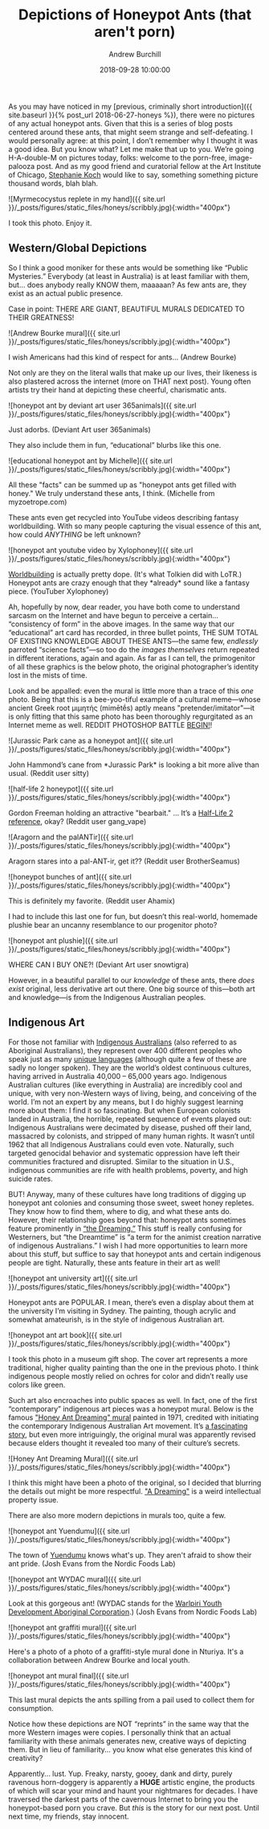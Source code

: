 ﻿---
layout:  post
title: "Depictions of Honeypot Ants (that aren't porn)"
comments:  true
published:  true
author: "Andrew Burchill"
date: 2018-09-28 10:00:00
permalink: /honeyimages/
categories: [ants, 'honeypot ants', honeypots, Australia, art, murals, indigenous]
output:
  html_document:
    mathjax:  default
    fig_caption:  true
---

As you may have noticed in my [previous, criminally short introduction]({{ site.baseurl }}{% post_url 2018-06-27-honeys %}), there were no pictures of any actual honeypot ants. Given that this is a series of blog posts centered around these ants, that might seem strange and self-defeating. I would personally agree: at this point, I don’t remember why I thought it was a good idea.
But you know what? Let me make that up to you.  We’re going H-A-double-M on pictures today, folks: welcome to the porn-free, image-palooza post. <!--more--> And as my good friend and curatorial fellow at the Art Institute of Chicago, [Stephanie Koch](https://www.linkedin.com/in/stephanie-koch-2b90a54a/) would like to say, something something picture thousand words, blah blah. 

![Myrmecocystus replete in my hand]({{ site.url }}/_posts/figures/static_files/honeys/scribbly.jpg){:width="400px"}
<p class = "figcaption">I took this photo. Enjoy it.</p>

## Western/Global Depictions

So I think a good moniker for these ants would be something like “Public Mysteries.” Everybody (at least in Australia) is at least familiar with them, but… does anybody really KNOW them, maaaaan? As few ants are, they exist as an actual public presence.

Case in point: THERE ARE GIANT, BEAUTIFUL MURALS DEDICATED TO THEIR GREATNESS!

![Andrew Bourke mural]({{ site.url }}/_posts/figures/static_files/honeys/scribbly.jpg){:width="400px"}
<p class = "figcaption">I wish Americans had this kind of respect for ants... (Andrew Bourke)</p>

Not only are they on the literal walls that make up our lives, their likeness is also plastered across the internet (more on THAT next post). Young often artists try their hand at depicting these cheerful, charismatic ants.
 
![honeypot ant by deviant art user 365animals]({{ site.url }}/_posts/figures/static_files/honeys/scribbly.jpg){:width="400px"}
<p class = "figcaption">Just adorbs. (Deviant Art user 365animals)</p>

They also include them in fun, “educational” blurbs like this one.
 
![educational honeypot ant by Michelle]({{ site.url }}/_posts/figures/static_files/honeys/scribbly.jpg){:width="400px"}
<p class = "figcaption"> All these "facts" can be summed up as "honeypot ants get filled with honey." We truly understand these ants, I think. (Michelle from myzoetrope.com)</p>

These ants even get recycled into YouTube videos describing fantasy worldbuilding. With so many people capturing the visual essence of this ant, how could *ANYTHING* be left unknown?

![honeypot ant youtube video by Xylophoney]({{ site.url }}/_posts/figures/static_files/honeys/scribbly.jpg){:width="400px"}
<p class = "figcaption"> <a href="https://en.wikipedia.org/wiki/Worldbuilding">Worldbuilding</a> is actually pretty dope. (It's what Tolkien did with LoTR.) Honeypot ants are crazy enough that they *already* sound like a fantasy piece. (YouTuber Xylophoney)</p>

Ah, hopefully by now, dear reader, you have both come to understand sarcasm on the Internet and have begun to perceive a certain… “consistency of form” in the above images. In the same way that our “educational” art card has recorded, in three bullet points, THE SUM TOTAL OF EXISTING KNOWLEDGE ABOUT THESE ANTS—the same few, *endlessly* parroted “science facts”—so too do the *images themselves* return repeated in different iterations, again and again. 
As far as I can tell, the primogenitor of all these graphics is the below photo, the original photographer’s identity lost in the mists of time.
 
Look and be appalled: even the mural is little more than a trace of this *one* photo. Being that this is a bee-yoo-tiful example of a cultural meme—whose ancient Greek root μιμητής (mimētḗs) aptly means "pretender/imitator"—it is only fitting that this same photo has been thoroughly regurgitated as an Internet meme as well. REDDIT PHOTOSHOP BATTLE [BEGIN!](https://www.reddit.com/r/photoshopbattles/comments/1q6ddo/honey_pot_ant_xpost_from_rpics/)!

![Jurassic Park cane as a honeypot ant]({{ site.url }}/_posts/figures/static_files/honeys/scribbly.jpg){:width="400px"}
<p class = "figcaption">John Hammond’s cane from *Jurassic Park* is looking a bit more alive than usual. (Reddit user sitty)</p>
 
![half-life 2 honeypot]({{ site.url }}/_posts/figures/static_files/honeys/scribbly.jpg){:width="400px"}
<p class = "figcaption">  Gordon Freeman holding an attractive "bearbait." … It’s a <a href="http://half-life.wikia.com/wiki/Pheropods">Half-Life 2 reference</a>, okay? (Reddit user gang_vape)</p>

![Aragorn and the palANTir]({{ site.url }}/_posts/figures/static_files/honeys/scribbly.jpg){:width="400px"}
<p class = "figcaption">  Aragorn stares into a pal-ANT-ir, get it?? (Reddit user BrotherSeamus)</p>
 
![honeypot bunches of ant]({{ site.url }}/_posts/figures/static_files/honeys/scribbly.jpg){:width="400px"}
<p class = "figcaption">  This is definitely my favorite. (Reddit user Ahamix)</p>

I had to include this last one for fun, but doesn’t this real-world, homemade plushie bear an uncanny resemblance to our progenitor photo?
 
![honeypot ant plushie]({{ site.url }}/_posts/figures/static_files/honeys/scribbly.jpg){:width="400px"}
<p class = "figcaption">  WHERE CAN I BUY ONE?!  (Deviant Art user snowtigra)</p>

However, in a beautiful parallel to our *knowledge* of these ants, there *does exist* original, less derivative art out there. One big source of this—both art and knowledge—is from the Indigenous Australian peoples. 

## Indigenous Art

For those not familiar with [Indigenous Australians](https://en.wikipedia.org/wiki/Aboriginal_Australians) (also referred to as Aboriginal Australians), they represent over 400 different peoples who speak just as many [unique languages](https://en.wikipedia.org/wiki/Australian_Aboriginal_languages) (although quite a few of these are sadly no longer spoken). They are the world’s oldest continuous cultures, having arrived in Australia 40,000 – 65,000 years ago. Indigenous Australian cultures (like everything in Australia) are incredibly cool and unique, with very non-Western ways of living, being, and conceiving of the world. I’m not an expert by any means, but I do highly suggest learning more about them: I find it so fascinating.  But when European colonists landed in Australia, the horrible, repeated sequence of events played out: Indigenous Australians were decimated by disease, pushed off their land, massacred by colonists, and stripped of many human rights. It wasn’t until 1962 that all Indigenous Australians could even vote. Naturally, such targeted genocidal behavior and systematic oppression have left their communities fractured and disrupted. Similar to the situation in U.S., indigenous communities are rife with health problems, poverty, and high suicide rates. 

BUT! Anyway, many of these cultures have long traditions of digging up honeypot ant colonies and consuming those sweet, sweet honey repletes. They know how to find them, where to dig, and what these ants do. However, their relationship goes beyond that: honeypot ants sometimes feature prominently in [“the Dreaming.”](https://en.wikipedia.org/wiki/Dreamtime) This stuff is really confusing for Westerners, but “the Dreamtime” is “a term for the animist creation narrative of indigenous Australians.” I wish I had more opportunities to learn more about this stuff, but suffice to say that honeypot ants and certain indigenous people are tight. Naturally, these ants feature in their art as well!

![honeypot ant university art]({{ site.url }}/_posts/figures/static_files/honeys/scribbly.jpg){:width="400px"}
<p class = "figcaption">  Honeypot ants are POPULAR. I mean, there’s even a display about them at the university I’m visiting in Sydney. The painting, though acrylic and somewhat amateurish, is in the style of indigenous Australian art.</p>

![honeypot ant art book]({{ site.url }}/_posts/figures/static_files/honeys/scribbly.jpg){:width="400px"}
<p class = "figcaption">  I took this photo in a museum gift shop. The cover art represents a more traditional, higher quality painting than the one in the previous photo. I think indigenous people mostly relied on ochres for color and didn’t really use colors like green.</p>

Such art also encroaches into public spaces as well. In fact, one of the first “contemporary” indigenous art pieces was a honeypot mural. Below is the famous ["Honey Ant Dreaming" mural](https://en.wikipedia.org/wiki/Honey_ant_dreaming) painted in 1971, credited with initiating the contemporary Indigenous Australian Art movement. It’s [a fascinating story](https://en.wikipedia.org/wiki/Papunya_Tula#Background), but even more intriguingly, the original mural was apparently revised because elders thought it revealed too many of their culture’s secrets. 
 
![Honey Ant Dreaming Mural]({{ site.url }}/_posts/figures/static_files/honeys/scribbly.jpg){:width="400px"}
<p class = "figcaption"> I think this might have been a photo of the original, so I decided that blurring the details out might be more respectful. <a href="https://en.wikipedia.org/wiki/Dreaming_(Australian_Aboriginal_art)">"A Dreaming"</a> is a weird intellectual property issue.</p>

There are also more modern depictions in murals too, quite a few.
 
![honeypot ant Yuendumu]({{ site.url }}/_posts/figures/static_files/honeys/scribbly.jpg){:width="400px"}
<p class = "figcaption">  The town of <a href="https://en.wikipedia.org/wiki/Yuendumu">Yuendumu</a> knows what's up. They aren't afraid to show their ant pride. (Josh Evans from the Nordic Foods Lab)</p>
 
![honeypot ant WYDAC mural]({{ site.url }}/_posts/figures/static_files/honeys/scribbly.jpg){:width="400px"}
<p class = "figcaption">  Look at this gorgeous ant! (WYDAC stands for the <a href="http://wydac.org.au/home/">Warlpiri Youth Development Aboriginal Corporation</a>.) (Josh Evans from Nordic Foods Lab)</p>

![honeypot ant graffiti mural]({{ site.url }}/_posts/figures/static_files/honeys/scribbly.jpg){:width="400px"}
<p class = "figcaption">  Here's a photo of a photo of a graffiti-style mural done in Nturiya. It's a collaboration between Andrew Bourke and local youth.</p>

![honeypot ant mural final]({{ site.url }}/_posts/figures/static_files/honeys/scribbly.jpg){:width="400px"}
<p class = "figcaption">  This last mural depicts the ants spilling from a pail used to collect them for consumption.</p>

Notice how these depictions are NOT “reprints” in the same way that the more Western images were copies. I personally think that an actual familiarity with these animals generates new, creative ways of depicting them. But in lieu of familiarity... you know what else generates this kind of creativity? 

Apparently... lust. Yup. Freaky, narsty, gooey, dank and dirty, purely ravenous horn-doggery is apparently a **HUGE** artistic engine, the products of which will scar your mind and haunt your nightmares for decades. I have traversed the darkest parts of the cavernous Internet to bring you the honeypot-based porn you crave. But *this* is the story for our next post. Until next time, my friends, stay innocent.

